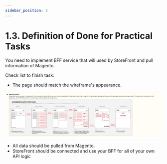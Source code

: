 ```yaml
---
sidebar_position: 3
---
```


# 1.3. Definition of Done for Practical Tasks

You need to implement BFF service that will used by StoreFront and pull information of Magento.

Check list to finish task:

- The page should match the wireframe's appearance.

![img.png](assets/ecom-happy-path.png)

- All data should be pulled from Magento.
- StoreFront should be connected and use your BFF for all of your own API logic
